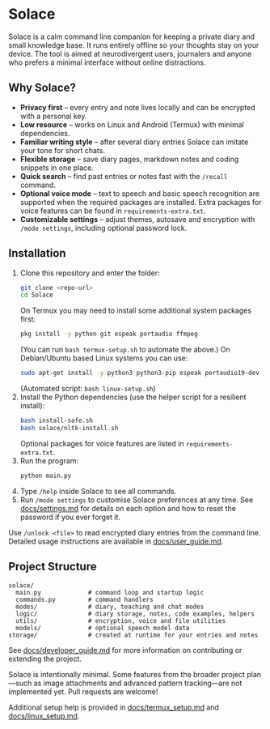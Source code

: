 # Solace

Solace is a calm command line companion for keeping a private diary and small knowledge base. It runs entirely offline so your thoughts stay on your device. The tool is aimed at neurodivergent users, journalers and anyone who prefers a minimal interface without online distractions.

## Why Solace?

* **Privacy first** – every entry and note lives locally and can be encrypted with a personal key.
* **Low resource** – works on Linux and Android (Termux) with minimal dependencies.
* **Familiar writing style** – after several diary entries Solace can imitate your tone for short chats.
* **Flexible storage** – save diary pages, markdown notes and coding snippets in one place.
* **Quick search** – find past entries or notes fast with the `/recall` command.
* **Optional voice mode** – text to speech and basic speech recognition are supported when the required packages are installed. Extra packages for voice features can be found in `requirements-extra.txt`.
* **Customizable settings** – adjust themes, autosave and encryption with `/mode settings`, including optional password lock.

## Installation

1. Clone this repository and enter the folder:
   ```bash
   git clone <repo-url>
   cd Solace
   ```
   On Termux you may need to install some additional system packages first:
   ```bash
   pkg install -y python git espeak portaudio ffmpeg
   ```
   (You can run `bash termux-setup.sh` to automate the above.)
   On Debian/Ubuntu based Linux systems you can use:
   ```bash
   sudo apt-get install -y python3 python3-pip espeak portaudio19-dev ffmpeg
   ```
   (Automated script: `bash linux-setup.sh`)
2. Install the Python dependencies (use the helper script for a resilient install):
   ```bash
   bash install-safe.sh
   bash solace/nltk-install.sh
   ```
   Optional packages for voice features are listed in `requirements-extra.txt`.
3. Run the program:
   ```bash
   python main.py
   ```
4. Type `/help` inside Solace to see all commands.
5. Run `/mode settings` to customise Solace preferences at any time. See
   [docs/settings.md](docs/settings.md) for details on each option and how to
   reset the password if you ever forget it.

Use `/unlock <file>` to read encrypted diary entries from the command line.
Detailed usage instructions are available in [docs/user_guide.md](docs/user_guide.md).

## Project Structure
```text
solace/
  main.py             # command loop and startup logic
  commands.py         # command handlers
  modes/              # diary, teaching and chat modes
  logic/              # diary storage, notes, code examples, helpers
  utils/              # encryption, voice and file utilities
  models/             # optional speech model data
storage/              # created at runtime for your entries and notes
```

See [docs/developer_guide.md](docs/developer_guide.md) for more information on contributing or extending the project.

Solace is intentionally minimal. Some features from the broader project plan—such as image attachments and advanced pattern tracking—are not implemented yet. Pull requests are welcome!

Additional setup help is provided in [docs/termux_setup.md](docs/termux_setup.md) and [docs/linux_setup.md](docs/linux_setup.md).

